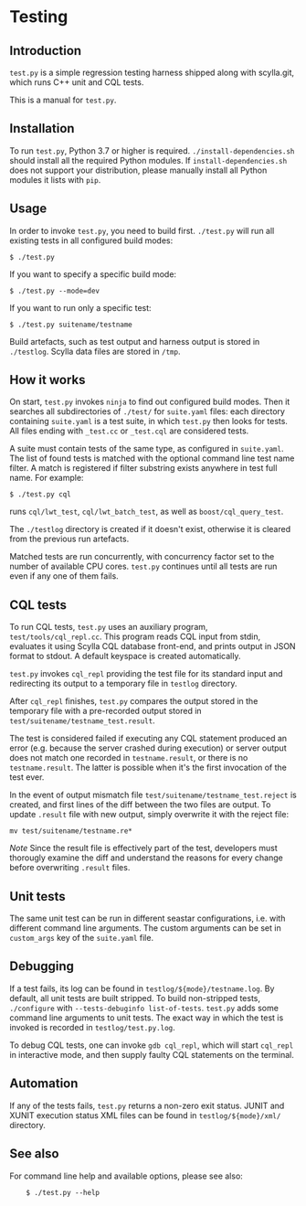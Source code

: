 # Testing

## Introduction

`test.py` is a simple regression testing harness shipped along with
scylla.git, which runs C++ unit and CQL tests.

This is a manual for `test.py`.


## Installation

To run `test.py`, Python 3.7 or higher is required.
`./install-dependencies.sh` should install all the required Python
modules. If `install-dependencies.sh` does not support your distribution,
please manually install all Python modules it lists with `pip`.


## Usage

In order to invoke `test.py`, you need to build first. `./test.py` will
run all existing tests in all configured build modes:

    $ ./test.py

If you want to specify a specific build mode:

    $ ./test.py --mode=dev

If you want to run only a specific test:

    $ ./test.py suitename/testname

Build artefacts, such as test output and harness output is stored
in `./testlog`. Scylla data files are stored in `/tmp`.

## How it works

On start, `test.py` invokes `ninja` to find out configured build modes. Then
it searches all subdirectories of `./test/` for `suite.yaml` files: each
directory containing `suite.yaml` is a test suite, in which `test.py` then looks
for tests. All files ending with `_test.cc` or `_test.cql` are considered
tests.

A suite must contain tests of the same type, as configured in `suite.yaml`.
The list of found tests is matched with the optional command line test name
filter. A match is registered if filter substring exists anywhere in test
full name. For example:

    $ ./test.py cql

runs `cql/lwt_test`, `cql/lwt_batch_test`, as well as
`boost/cql_query_test`.

The `./testlog` directory is created if it doesn't exist, otherwise it is
cleared from the previous run artefacts.

Matched tests are run concurrently, with concurrency factor set to the
number of available CPU cores. `test.py` continues until all tests are run
even if any one of them fails.

## CQL tests

To run CQL tests, `test.py` uses an auxiliary program, `test/tools/cql_repl.cc`.
This program reads CQL input from stdin, evaluates it using Scylla CQL
database front-end, and prints output in JSON format to stdout. A default
keyspace is created automatically.

`test.py` invokes `cql_repl` providing the test file for its standard
input and redirecting its output to a temporary file in `testlog` directory.

After `cql_repl` finishes, `test.py` compares the output stored in the
temporary file with a pre-recorded output stored in
`test/suitename/testname_test.result`.

The test is considered failed if executing any CQL statement produced an
error (e.g.  because the server crashed during execution) or server output
does not match one recorded in `testname.result`, or there is no
`testname.result`. The latter is possible when it's the first invocation of
the test ever.

In the event of output mismatch file `test/suitename/testname_test.reject`
is created, and first lines of the diff between the two files are output.
To update `.result` file with new output, simply overwrite it with the
reject file:

    mv test/suitename/testname.re*

*Note* Since the result file is effectively part of the test, developers
must thorougly examine the diff and understand the reasons for every
change before overwriting `.result` files.

## Unit tests

The same unit test can be run in different seastar configurations, i.e. with
different command line arguments. The custom arguments can be set in
`custom_args` key of the `suite.yaml` file.


## Debugging

If a test fails, its log can be found in `testlog/${mode}/testname.log`.
By default, all unit tests are built stripped. To build non-stripped tests,
`./configure` with `--tests-debuginfo list-of-tests`.
`test.py` adds some command line arguments to unit tests. The exact way in
which the test is invoked is recorded in `testlog/test.py.log`.

To debug CQL tests, one can invoke `gdb cql_repl`, which will start
`cql_repl` in interactive mode, and then supply faulty CQL statements
on the terminal.


## Automation

If any of the tests fails, `test.py` returns a non-zero exit status.
JUNIT and XUNIT execution status XML files can be found in
`testlog/${mode}/xml/` directory.


## See also

For command line help and available options, please see also:

        $ ./test.py --help

